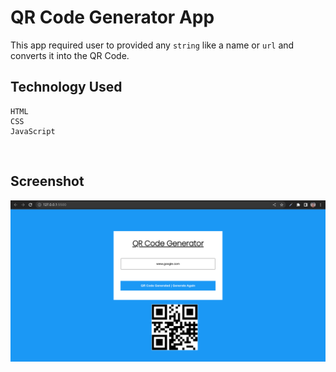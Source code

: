 # QR Code Generator App

This app required user to provided any `string` like a name or `url` and converts it into the QR Code.

## Technology Used
    HTML
    CSS
    JavaScript

<br>

## Screenshot


![](./Screenshot7.png)